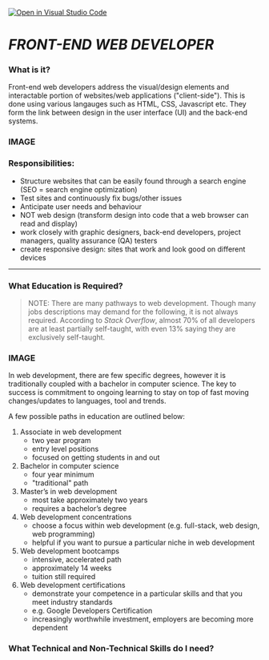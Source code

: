 [![Open in Visual Studio Code](https://classroom.github.com/assets/open-in-vscode-c66648af7eb3fe8bc4f294546bfd86ef473780cde1dea487d3c4ff354943c9ae.svg)](https://classroom.github.com/online_ide?assignment_repo_id=10086952&assignment_repo_type=AssignmentRepo)
# **_FRONT-END WEB DEVELOPER_**
### **What is it?**
Front-end web developers address the visual/design elements and interactable portion of websites/web applications ("client-side"). This is done using various langauges such as HTML, CSS, Javascript etc. They form the link between design in the user interface (UI) and the back-end systems. 

### IMAGE

### Responsibilities:
* Structure websites that can be easily found through a search engine (SEO = search engine optimization)
* Test sites and continuously fix bugs/other issues
* Anticipate user needs and behaviour 
* NOT web design (transform design into code that a web browser can read and display)
* work closely with graphic designers, back-end developers, project managers, quality assurance (QA) testers 
* create responsive design: sites that work and look good on different devices

***

### **What Education is Required?**
> NOTE: There are many pathways to web development. Though many jobs descriptions may demand for the following, it is not always required. According to _Stack Overflow_, almost 70% of all developers are at least partially self-taught, with even 13% saying they are exclusively self-taught. 

### IMAGE

In web development, there are few specific degrees, however it is traditionally coupled with a bachelor in computer science. The key to success is commitment to ongoing learning to stay on top of fast moving changes/updates to languages, tool and trends. 

A few possible paths in education are outlined below:

1) Associate in web development
    * two year program
    * entry level positions
    * focused on getting students in and out
2) Bachelor in computer science
    * four year minimum
    * "traditional" path
3) Master’s in web development 
    * most take approximately two years
    * requires a bachelor’s degree
4) Web development concentrations
    * choose a focus within web development (e.g. full-stack, web design, web programming) 
    * helpful if you want to pursue a particular niche in web development
5) Web development bootcamps
    * intensive, accelerated path
    * approximately 14 weeks
    * tuition still required
6) Web development certifications
    * demonstrate your competence in a particular skills and that you meet industry standards
    * e.g. Google Developers Certification
    * increasingly worthwhile investment, employers are becoming more dependent

### **What Technical and Non-Technical Skills do I need?**